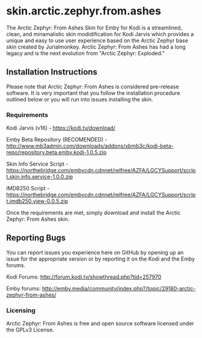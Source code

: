 # skin.arctic.zephyr.from.ashes
The Arctic Zephyr: From Ashes Skin for Emby for Kodi is a streamlined, clean, and minamalistic skin modidification for Kodi Jarvis which provides a unique and easy to use user experience based on the Arctic Zephyr base skin created by Jurialmonkey. Arctic Zephyr: From Ashes has had a long legacy and is the next evolution from "Arctic Zephyr: Exploded."

## Installation Instructions
Please note that Arctic Zephyr: From Ashes is considered pre-release software. It is very important that you follow the installation procedure outlined below or you will run into issues installing the skin.

### Requirements
Kodi Jarvis (v16) - https://kodi.tv/download/

Emby Beta Repository (RECOMENDED) - http://www.mb3admin.com/downloads/addons/xbmb3c/kodi-beta-repo/repository.beta.emby.kodi-1.0.5.zip

Skin Info Service Script - https://northebridge.com/embycdn.cdnnet/relfree/AZFA/LGCYSupport/script.skin.info.service-1.0.0.zip

IMDB250 Script - https://northebridge.com/embycdn.cdnnet/relfree/AZFA/LGCYSupport/script.imdb250.view-0.0.5.zip

Once the requirements are met, simply download and install the Arctic Zephyr: From Ashes skin.

## Reporting Bugs
You can report issues you experience here on GitHub by opening up an issue for the appropriate version or by reporting it on the Kodi and the Emby forums.

Kodi Forums: http://forum.kodi.tv/showthread.php?tid=257970

Emby forums: http://emby.media/community/index.php?/topic/29180-arctic-zephyr-from-ashes/

### Licensing
Arctic Zephyr: From Ashes is free and open source software licensed under the GPLv3 License.
